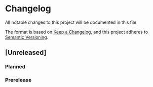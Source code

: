 # Changelog
All notable changes to this project will be documented in this file.

The format is based on [Keep a Changelog](https://keepachangelog.com/en/1.0.0/),
and this project adheres to [Semantic Versioning](https://semver.org/spec/v2.0.0.html).

## [Unreleased]

### Planned

### Prerelease

<!-- ## [X.Y.Z] YYYY-MM-DD
### Added

### Changed

### Deprecated

### Removed

### Fixed

### Security -->
